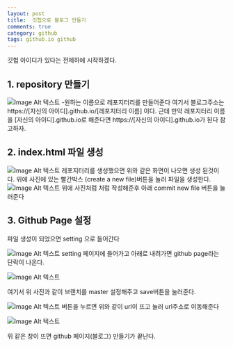 ```yaml
---
layout: post
title:  깃헙으로 블로그 만들기
comments: true
category: github
tags: github.io github
---
```


깃헙 아이디가 있다는 전제하에 시작하겠다.

## 1. repository 만들기

![Image Alt 텍스트]({{site.url}}/public/imgs/create_repository.JPG)
 -원하는 이름으로 레포지터리를 만들어준다
    여기서 블로그주소는 https://[자신의 아이디].github.io/[레포지터리 이름] 이다.
    근데 만약 레포지터리 이름을 [자신의 아이디].github.io로 해준다면 https://[자신의 아이디].github.io가 된다
    참고하자.

## 2. index.html 파일 생성
![Image Alt 텍스트]({{site.url}}/public/imgs/create_new_file1.JPG)
 레포지터리를 생성했으면 위와 같은 화면이 나오면 생성 된것이다.
 위에 사진에 있는 빨간박스 (create a new file)버튼을 눌러 파일을 생성한다.
![Image Alt 텍스트]({{site.url}}/public/imgs/create_new_file2.JPG)
 위에 사진처럼 처럼 작성해준후 아래 commit new file 버튼을 눌러준다


## 3. Github Page 설정
 파일 생성이 되었으면 setting 으로 들어간다

 ![Image Alt 텍스트]({{site.url}}/public/imgs/setting_github_page1.JPG)
  setting 페이지에 들어가고 아래로 내려가면 github page라는 단락이 나온다.

 ![Image Alt 텍스트]({{site.url}}/public/imgs/setting_github_page2.JPG)

 여기서 위 사진과 같이 브랜치를 master 설정해주고 save버튼을 눌러준다.

  ![Image Alt 텍스트]({{site.url}}/public/imgs/setting_github_page3.JPG)
 버튼을 누르면 위와 같이 url이 뜨고 눌러 url주소로 이동해준다

  ![Image Alt 텍스트]({{site.url}}/public/imgs/setting_github_page4.JPG)
  
  위 같은 창이 뜨면 github 페이지(블로그) 만들기가 끝난다.

  